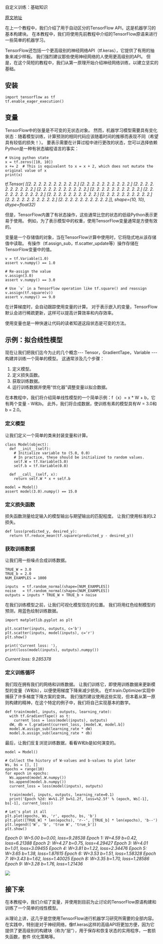 自定义训练：基础知识

[原文地址](https://tensorflow.google.cn/tutorials/eager/custom_training)

在上一个教程中，我们介绍了用于自动区分的TensorFlow API，这是机器学习的基本构建块。 在本教程中，我们将使用先前教程中介绍的TensorFlow原语来进行一些简单的机器学习。

TensorFlow还包括一个更高级别的神经网络API（tf.keras），它提供了有用的抽象来减少样板。 我们强烈建议那些使用神经网络的人使用更高级别的API。 但是，在这个简短的教程中，我们从第一原理开始介绍神经网络训练，以建立坚实的基础。

## 安装 ##

    import tensorflow as tf
    tf.enable_eager_execution()

## 变量 ##

TensorFlow中的张量是不可变的无状态对象。 然而，机器学习模型需要具有变化状态：随着模型训练，计算预测的相同代码应该随着时间的推移而表现不同（希望具有较低的损失！）。 要表示需要在计算过程中进行更改的状态，您可以选择依赖Python是一种有状态编程语言的事实：

    # Using python state
    x = tf.zeros([10, 10])
    x += 2  # This is equivalent to x = x + 2, which does not mutate the original value of x
    print(x)

*tf.Tensor(
[[2. 2. 2. 2. 2. 2. 2. 2. 2. 2.]
 [2. 2. 2. 2. 2. 2. 2. 2. 2. 2.]
 [2. 2. 2. 2. 2. 2. 2. 2. 2. 2.]
 [2. 2. 2. 2. 2. 2. 2. 2. 2. 2.]
 [2. 2. 2. 2. 2. 2. 2. 2. 2. 2.]
 [2. 2. 2. 2. 2. 2. 2. 2. 2. 2.]
 [2. 2. 2. 2. 2. 2. 2. 2. 2. 2.]
 [2. 2. 2. 2. 2. 2. 2. 2. 2. 2.]
 [2. 2. 2. 2. 2. 2. 2. 2. 2. 2.]
 [2. 2. 2. 2. 2. 2. 2. 2. 2. 2.]], shape=(10, 10), dtype=float32)*

但是，TensorFlow内置了有状态操作，这些通常比您的状态的低级Python表示更易于使用。 例如，为了表示模型中的权重，使用TensorFlow变量通常是方便有效的。

变量是一个存储值的对象，当在TensorFlow计算中使用时，它将隐式地从该存储值中读取。 有操作（tf.assign_sub，tf.scatter_update等）操作存储在TensorFlow变量中的值。

    v = tf.Variable(1.0)
    assert v.numpy() == 1.0
    
    # Re-assign the value
    v.assign(3.0)
    assert v.numpy() == 3.0
    
    # Use `v` in a TensorFlow operation like tf.square() and reassign
    v.assign(tf.square(v))
    assert v.numpy() == 9.0

在计算梯度时，会自动跟踪使用变量的计算。 对于表示嵌入的变量，TensorFlow默认会进行稀疏更新，这样可以提高计算效率和内存效率。

使用变量也是一种快速让代码的读者知道这段状态是可变的方法。

## 示例：拟合线性模型 ##

现在让我们把我们迄今为止的几个概念--- Tensor，GradientTape，Variable ---构建并训练一个简单的模型。 这通常涉及几个步骤：

1. 定义模型。
2. 定义损失函数。
3. 获取训练数据。
4. 运行训练数据并使用“优化器”调整变量以拟合数据。  

在本教程中，我们将介绍简单线性模型的一个简单示例：f（x）= x * W + b，它有两个变量 - W和b。 此外，我们将合成数据，使训练有素的模型具有W = 3.0和b = 2.0。

### 定义模型 ###

让我们定义一个简单的类来封装变量和计算。

    class Model(object):
      def __init__(self):
	    # Initialize variable to (5.0, 0.0)
	    # In practice, these should be initialized to random values.
	    self.W = tf.Variable(5.0)
	    self.b = tf.Variable(0.0)
    
      def __call__(self, x):
    	return self.W * x + self.b
      
    model = Model()    
    assert model(3.0).numpy() == 15.0

### 定义损失函数 ###

损失函数测量给定输入的模型输出与期望输出的匹配程度。 让我们使用标准的L2损失。

    def loss(predicted_y, desired_y):
      return tf.reduce_mean(tf.square(predicted_y - desired_y))

### 获取训练数据 ###

让我们用一些噪点合成训练数据。

    TRUE_W = 3.0
    TRUE_b = 2.0
    NUM_EXAMPLES = 1000
    
    inputs  = tf.random_normal(shape=[NUM_EXAMPLES])
    noise   = tf.random_normal(shape=[NUM_EXAMPLES])
    outputs = inputs * TRUE_W + TRUE_b + noise

在我们训练模型之前，让我们可视化模型现在的位置。 我们将用红色绘制模型的预测，用蓝色绘制训练数据。

    import matplotlib.pyplot as plt
    
    plt.scatter(inputs, outputs, c='b')
    plt.scatter(inputs, model(inputs), c='r')
    plt.show()
    
    print('Current loss: '),
    print(loss(model(inputs), outputs).numpy())

*Current loss: 
9.285378*

### 定义训练循环 ###

我们现在拥有我们的网络和训练数据。 让我们训练它，即使用训练数据来更新模型的变量（W和b），以便使用梯度下降来减少损失。 在tf.train.Optimizer实现中捕获了许多梯度下降方案的变体。 我们强烈建议使用这些实现，但本着从第一原则构建的精神，在这个特定的例子中，我们将自己实现基本的数学。

    def train(model, inputs, outputs, learning_rate):
      with tf.GradientTape() as t:
    	current_loss = loss(model(inputs), outputs)
      dW, db = t.gradient(current_loss, [model.W, model.b])
      model.W.assign_sub(learning_rate * dW)
      model.b.assign_sub(learning_rate * db)

最后，让我们反复浏览训练数据，看看W和b是如何演变的。

    model = Model()
    
    # Collect the history of W-values and b-values to plot later
    Ws, bs = [], []
    epochs = range(10)
    for epoch in epochs:
      Ws.append(model.W.numpy())
      bs.append(model.b.numpy())
      current_loss = loss(model(inputs), outputs)
    
      train(model, inputs, outputs, learning_rate=0.1)
      print('Epoch %2d: W=%1.2f b=%1.2f, loss=%2.5f' % (epoch, Ws[-1], bs[-1], current_loss))
    
    # Let's plot it all
    plt.plot(epochs, Ws, 'r', epochs, bs, 'b')
    plt.plot([TRUE_W] * len(epochs), 'r--', [TRUE_b] * len(epochs), 'b--')
    plt.legend(['W', 'b', 'true W', 'true_b'])
    plt.show()
      
*Epoch  0: W=5.00 b=0.00, loss=9.28538
Epoch  1: W=4.59 b=0.42, loss=6.21388
Epoch  2: W=4.27 b=0.75, loss=4.29427
Epoch  3: W=4.01 b=1.01, loss=3.09455
Epoch  4: W=3.81 b=1.22, loss=2.34476
Epoch  5: W=3.65 b=1.38, loss=1.87615
Epoch  6: W=3.53 b=1.51, loss=1.58328
Epoch  7: W=3.43 b=1.62, loss=1.40025
Epoch  8: W=3.35 b=1.70, loss=1.28586
Epoch  9: W=3.28 b=1.76, loss=1.21436*

![](https://i.imgur.com/JlEIyLC.png)

## 接下来 ##

在本教程中，我们介绍了变量，并使用到目前为止讨论的TensorFlow原语构建和训练了一个简单的线性模型。

从理论上讲，这几乎是您使用TensorFlow进行机器学习研究所需要的全部内容。 在实践中，特别是对于神经网络，像tf.keras这样的高级API将更加方便，因为它提供了更高级别的构建块（称为“层”），用于保存和恢复状态的实用程序，一套损失函数，套件 优化策略等。